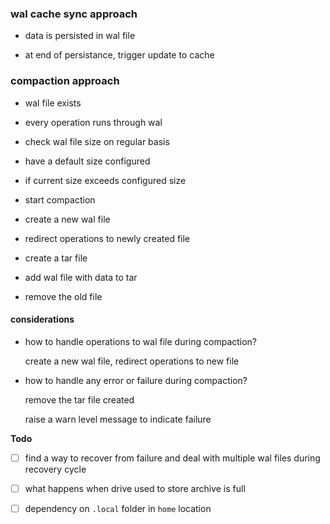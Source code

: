 ### wal cache sync approach

- data is persisted in wal file

- at end of persistance, trigger update to cache



### compaction approach

- wal file exists

- every operation runs through wal

- check wal file size on regular basis

- have a default size configured

- if current size exceeds configured size

- start compaction

- create a new wal file 

- redirect operations to newly created file

- create a tar file

- add wal file with data to tar

- remove the old file

#### considerations

- how to handle operations to wal file during compaction?
  
  create a new wal file, redirect operations to new file

- how to handle any error or failure during compaction?
  
  remove the tar file created
  
  raise a warn level message to indicate failure

**Todo**

- [ ] find a way to recover from failure and deal with multiple wal files during recovery cycle

- [ ] what happens when drive used to store archive is full

- [ ] dependency on `.local` folder in `home` location 
